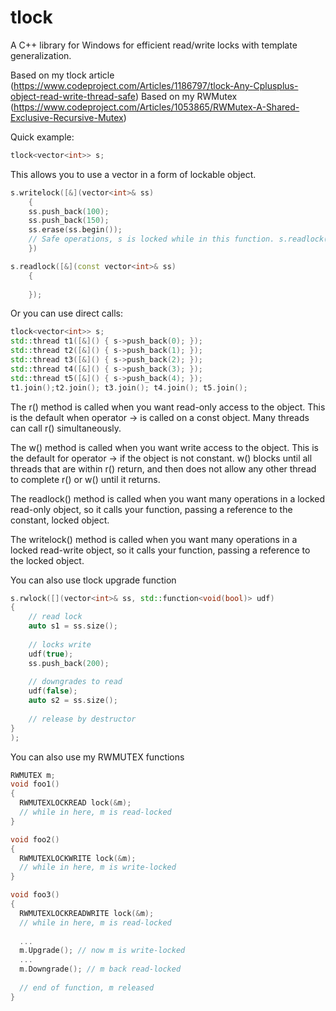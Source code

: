 # tlock
A C++ library for Windows for efficient read/write locks with template generalization.

Based on my tlock article (https://www.codeproject.com/Articles/1186797/tlock-Any-Cplusplus-object-read-write-thread-safe)
Based on my RWMutex (https://www.codeproject.com/Articles/1053865/RWMutex-A-Shared-Exclusive-Recursive-Mutex)

Quick example:

```C++
tlock<vector<int>> s;
```

This allows you to use a vector<int> in a form of lockable object.

```C++
s.writelock([&](vector<int>& ss)
    {
    ss.push_back(100);
    ss.push_back(150); 
    ss.erase(ss.begin());
    // Safe operations, s is locked while in this function. s.readlock() would block.
    })
```


```C++
s.readlock([&](const vector<int>& ss)
    {
 
    });
```

Or you can use direct calls:

```C++
tlock<vector<int>> s;
std::thread t1([&]() { s->push_back(0); });
std::thread t2([&]() { s->push_back(1); });
std::thread t3([&]() { s->push_back(2); });
std::thread t4([&]() { s->push_back(3); });
std::thread t5([&]() { s->push_back(4); });
t1.join();t2.join(); t3.join(); t4.join(); t5.join();
```


The r() method is called when you want read-only access to the object. This is the default when operator -> is called on a const object. Many threads can call r() simultaneously.

The w() method is called when you want write access to the object. This is the default for operator -> if the object is not constant. w() blocks until all threads that are within r() return, and then does not allow any other thread to complete r() or w() until it returns.

The readlock() method is called when you want many operations in a locked read-only object, so it calls your function, passing a reference to the constant, locked object.

The writelock() method is called when you want many operations in a locked read-write object, so it calls your function, passing a reference to the locked object.

You can also use tlock upgrade function

```C++
s.rwlock([](vector<int>& ss, std::function<void(bool)> udf)
{
	// read lock
	auto s1 = ss.size();
	
	// locks write
	udf(true);
	ss.push_back(200);
	
	// downgrades to read
	udf(false);
	auto s2 = ss.size();
	
	// release by destructor
}
);
```

You can also use my RWMUTEX functions

```C++
RWMUTEX m;
void foo1()
{
  RWMUTEXLOCKREAD lock(&m);
  // while in here, m is read-locked
}

void foo2()
{
  RWMUTEXLOCKWRITE lock(&m);
  // while in here, m is write-locked
}

void foo3()
{
  RWMUTEXLOCKREADWRITE lock(&m);
  // while in here, m is read-locked
  
  ...
  m.Upgrade(); // now m is write-locked
  ...
  m.Downgrade(); // m back read-locked
  
  // end of function, m released
}


```